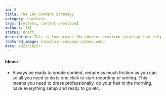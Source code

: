 ```yaml
---
id: 2
title: The 10x Content Strategy
category: business
tags: [systems, content-creation]
authors: [1]
status: draft
description: This is Incubrains 10x content creation strategy that helps us to create valuable content with minimal effort. They key is to create content around what you're already doing by documenting things as you go.
featured_image: incubrain-company-values.webp
date: 2023/10/07
---
```


#### Ideas:

- Always be ready to create content, reduce as much friction as you can so all you need to do is one click to start recording or writing. This means you need to dress professionally, do your hair in the morning, have everything setup and ready to go etc.